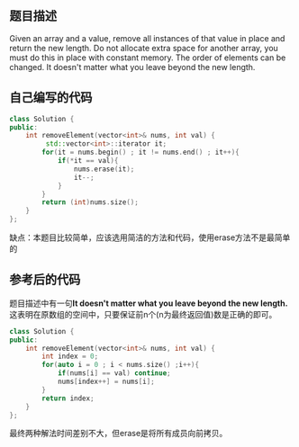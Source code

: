 题目描述
----
Given an array and a value, remove all instances of that value in place and return the new length.
Do not allocate extra space for another array, you must do this in place with constant memory.
The order of elements can be changed. It doesn't matter what you leave beyond the new length.

自己编写的代码
----
```cpp
class Solution {
public:
    int removeElement(vector<int>& nums, int val) {
         std::vector<int>::iterator it;
        for(it = nums.begin() ; it != nums.end() ; it++){
            if(*it == val){
                nums.erase(it);
                it--;
            }
        }
        return (int)nums.size();
    }
};
```
缺点：本题目比较简单，应该选用简洁的方法和代码，使用erase方法不是最简单的

参考后的代码
----
题目描述中有一句**It doesn't matter what you leave beyond the new length.**
这表明在原数组的空间中，只要保证前n个(n为最终返回值)数是正确的即可。
```cpp
class Solution {
public:
    int removeElement(vector<int>& nums, int val) {
        int index = 0;
        for(auto i = 0 ; i < nums.size() ;i++){
            if(nums[i] == val) continue;
            nums[index++] = nums[i];
        }
        return index;
    }
};
```
最终两种解法时间差别不大，但erase是将所有成员向前拷贝。

